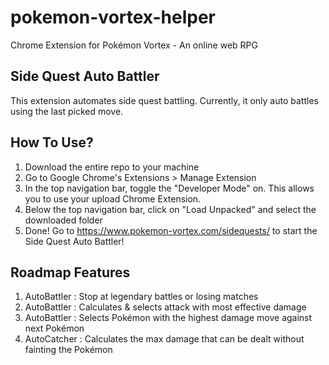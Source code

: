 # pokemon-vortex-helper
Chrome Extension for Pokémon Vortex - An online web RPG 

## Side Quest Auto Battler
This extension automates side quest battling. 
Currently, it only auto battles using the last picked move.

## How To Use?
1. Download the entire repo to your machine
2. Go to Google Chrome's Extensions > Manage Extension
3. In the top navigation bar, toggle the "Developer Mode" on. This allows you to use your upload Chrome Extension.
4. Below the top navigation bar, click on "Load Unpacked" and select the downloaded folder
5. Done! Go to https://www.pokemon-vortex.com/sidequests/ to start the Side Quest Auto Battler!

## Roadmap Features
1. AutoBattler : Stop at legendary battles or losing matches
2. AutoBattler : Calculates & selects attack with most effective damage
3. AutoBattler : Selects Pokémon with the highest damage move against next Pokémon
4. AutoCatcher : Calculates the max damage that can be dealt without fainting the Pokémon